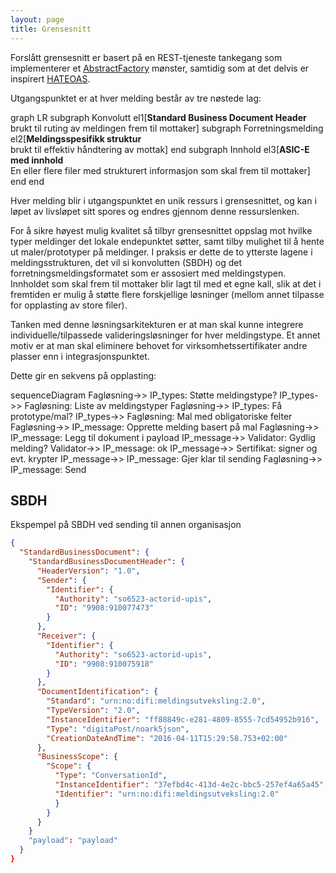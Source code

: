 ```yaml
---
layout: page
title: Grensesnitt
---
```


Forslått grensesnitt er basert på en REST-tjeneste tankegang som implementerer et [AbstractFactory](https://en.wikipedia.org/wiki/Abstract_factory_pattern) mønster, samtidig som at det delvis er inspirert [HATEOAS](https://en.wikipedia.org/wiki/HATEOAS).

Utgangspunktet er at hver melding består av tre nøstede lag:

<div class="mermaid">
graph LR
subgraph Konvolutt 
el1[<b>Standard Business Document Header</b><br/> brukt til ruting av meldingen frem til mottaker]
subgraph Forretningsmelding
el2[<b>Meldingsspesifikk struktur</b><br/>brukt til effektiv håndtering av mottak]
end
subgraph Innhold
el3[<b>ASIC-E med innhold</b><br/>En eller flere filer med strukturert informasjon som skal frem til mottaker]
end
end
</div>

Hver melding blir i utgangspunktet en unik ressurs i grensesnittet, og kan i løpet av livsløpet sitt spores og endres gjennom denne ressurslenken. 

For å sikre høyest mulig kvalitet så tilbyr grensesnittet oppslag mot hvilke typer meldinger det lokale endepunktet søtter, samt tilby mulighet til å hente ut maler/prototyper på meldinger. I praksis er dette de to ytterste lagene i meldingsstrukturen, det vil si konvolutten (SBDH) og det forretningsmeldingsformatet som er assosiert med meldingstypen. Innholdet som skal frem til mottaker blir lagt til med et egne kall, slik at det i fremtiden er mulig å støtte flere forskjellige løsninger (mellom annet tilpasse for opplasting av store filer).

Tanken med denne løsningsarkitekturen er at man skal kunne integrere individuelle/tilpassede valideringsløsninger for hver meldingstype. Et annet motiv er at man skal eliminere behovet for virksomhetssertifikater andre plasser enn i integrasjonspunktet.

Dette gir en sekvens på opplasting:

<div class="mermaid">
sequenceDiagram
Fagløsning->> IP_types: Støtte meldingstype?
IP_types->> Fagløsning: Liste av meldingstyper 
Fagløsning->> IP_types: Få prototype/mal?
IP_types->> Fagløsning: Mal med obligatoriske felter
Fagløsning->> IP_message: Opprette melding basert på mal
Fagløsning->> IP_message: Legg til dokument i payload
IP_message->> Validator: Gydlig melding?
Validator->> IP_message: ok
IP_message->> Sertifikat: signer og evt. krypter
IP_message->> IP_message: Gjer klar til sending
Fagløsning->> IP_message: Send
</div>

## SBDH 

Ekspempel på SBDH ved sending til annen organisasjon

```json
{
  "StandardBusinessDocument": {
    "StandardBusinessDocumentHeader": {
      "HeaderVersion": "1.0",
      "Sender": {
        "Identifier": {
          "Authority": "so6523-actorid-upis",
          "ID": "9908:910077473"
        }
      },
      "Receiver": {
        "Identifier": {
          "Authority": "so6523-actorid-upis",
          "ID": "9908:910075918"
        }
      },
      "DocumentIdentification": {
        "Standard": "urn:no:difi:meldingsutveksling:2.0",
        "TypeVersion": "2.0",
        "InstanceIdentifier": "ff88849c-e281-4809-8555-7cd54952b916",
        "Type": "digitaPost/noark5json", 
        "CreationDateAndTime": "2016-04-11T15:29:58.753+02:00"
      },
      "BusinessScope": {
        "Scope": {
          "Type": "ConversationId",
          "InstanceIdentifier": "37efbd4c-413d-4e2c-bbc5-257ef4a65a45",
          "Identifier": "urn:no:difi:meldingsutveksling:2.0"          
          }
        }
      }
    }
    "payload": "payload"
  }
}
```